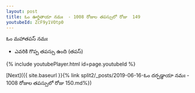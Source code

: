```yaml
---
layout: post
title: ఓం ఊర్జితాయా నమః  - 1008 రోజుల తపస్సులో రోజు  149
youtubeId: ZcF9y1VOtp0
---
```

 
 
 ఓం మహాతపస్ నమః  
 
 -  ఎవరికి గొప్ప తపస్సు ఉంది (తపస్) 
 
  
 
  
 
 
 
 
 
 


{% include youtubePlayer.html id=page.youtubeId %}
 
[Next]({{ site.baseurl }}{% link  split2/_posts/2019-06-16-ఓం దర్పడ్డాయా నమః  - 1008 రోజుల తపస్సులో రోజు  150.md%})
 
